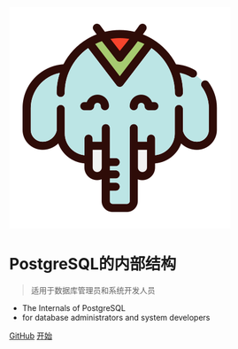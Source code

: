 

![logo](imgs/logo/icon.svg)

# PostgreSQL的内部结构

> 适用于数据库管理员和系统开发人员 

* The Internals of PostgreSQL
* for database administrators and system developers

[GitHub](https://github.com//yonj1e/The-Internals-of-PostgreSQL)
[开始](https://yonj1e.github.io/The-Internals-of-PostgreSQL/#/ch0)

